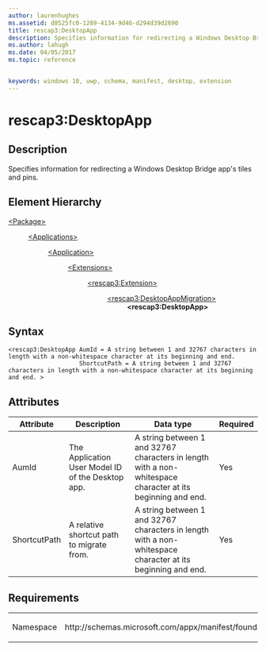 ```yaml
---
author: laurenhughes
ms.assetid: d8525fc0-1289-4134-9d46-d294d39d2690
title: rescap3:DesktopApp
description: Specifies information for redirecting a Windows Desktop Bridge app's tiles and pins.
ms.author: lahugh
ms.date: 04/05/2017
ms.topic: reference


keywords: windows 10, uwp, schema, manifest, desktop, extension 
---
```


# rescap3:DesktopApp


## Description
Specifies information for redirecting a Windows Desktop Bridge app's tiles and pins.

## Element Hierarchy
<dl>
<dt><a href="element-package.md">&lt;Package&gt;</a></dt>
<dd>
<dl>
<dt><a href="element-applications.md">&lt;Applications&gt;</a></dt>
<dd>
<dl>
<dt><a href="element-application.md">&lt;Application&gt;</a></dt>
<dd>
<dl>
<dt><a href="element-1-extensions.md">&lt;Extensions&gt;</a></dt>
<dd>
<dl>
<dt><a href="element-rescap3-extension.md">&lt;rescap3:Extension&gt;</a></dt>
<dd>
<dl>
<dt><a href="element-rescap3-desktopappmigration.md">&lt;rescap3:DesktopAppMigration&gt;</a></dt>
<dd><b>&lt;rescap3:DesktopApp&gt;</b></dd>
</dl>
</dd>
</dl>
</dd>
</dl>
</dd>
</dl>
</dd>
</dl>
</dd>
</dl>

## Syntax
```syntax
<rescap3:DesktopApp AumId = A string between 1 and 32767 characters in length with a non-whitespace character at its beginning and end.
                    ShortcutPath = A string between 1 and 32767 characters in length with a non-whitespace character at its beginning and end. >
```

## Attributes
| Attribute | Description | Data type | Required |
|-----------|-------------|-----------|----------|
| AumId | The Application User Model ID of the Desktop app. | A string between 1 and 32767 characters in length with a non-whitespace character at its beginning and end. | Yes |
| ShortcutPath | A relative shortcut path to migrate from. | A string between 1 and 32767 characters in length with a non-whitespace character at its beginning and end. | Yes |

## Requirements

<table>
<colgroup>
<col width="50%" />
<col width="50%" />
</colgroup>
<tbody>
<tr class="odd">
<td><p>Namespace</p></td>
<td><p>http://schemas.microsoft.com/appx/manifest/foundation/windows10/restrictedcapabilities/3</p></td>
</tr>
</tbody>
</table>